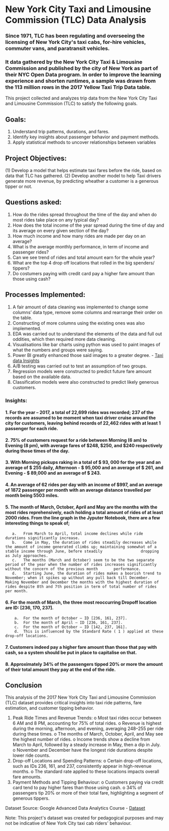 # New York City Taxi and Limousine Commission (TLC) Data Analysis

### Since 1971, TLC has been regulating and overseeing the licensing of New York City's taxi cabs, for-hire vehicles, commuter vans, and paratransit vehicles.
### It data gathered by the New York City Taxi & Limousine Commission and published by the city of New York as part of their NYC Open Data program. In order to improve the learning experience and shorten runtimes, a sample was drawn from the 113 million rows in the 2017 Yellow Taxi Trip Data table.

This project collected and analyzes trip data from the New York City Taxi and Limousine Commission (TLC) to satisfy the following goals.
## Goals:

1. Understand trip patterns, durations, and fares.
2. Identify key insights about passenger behavior and payment methods.
3. Apply statistical methods to uncover relationships between variables

## Project Objectives:
(1) Develop a model that helps estimate taxi fares before the ride, based on data that TLC has gathered.
(2) Develop another model to help Taxi drivers generate more revenue, by predicting wheather a customer is a generous tipper or not.

## Questions asked:
1.	How do the rides spread throughout the time of the day and when do most rides take place on any typical day?
2.	How does the total income of the year spread during the time of day and its average on every given section of the day?
3.	How much income and how many rides are made per day on an average?
4.	What is the average monthly performance, in term of income and passenger rides?
5.	Can we see trend of rides and total amount earn for the whole year?
6.	What are the top 4 drop off locations that rolled in the big spenders/ tippers?
7.	Do costumers paying with credit card pay a higher fare amount than those using cash?

## Processes Implemented:
1.	A fair amount of data cleaning was implemented to change some columns’ data type, remove some columns and rearrange their order on the table.
2.	 Constructing of more columns using the existing ones was also implemented.
3.	EDA was carried out to understand the elements of the data and full out oddities, which then required more data cleaning.
4.	Visualisations like bar charts using python was used to paint images of what the numbers and groups were saying.
5.	Power BI greatly enhanced those said images to a greater degree. - <a href="https://github.com/Titanking333/First-Year/blob/main/Taxi%20data%20Insight%20Report.pbix">Taxi data Insights</a>
6.	A/B testing was carried out to test an assumption of two groups.
7.	Regression models were constructed to predict future fare amount based on the available data.
8.	Classification models were also constructed to predict likely generous customers.

### Insights:
#### 1.	 For the year – 2017, a total of 22,699 rides was recorded; 237 of the records are assumed to be moment when taxi driver cruise around the city for customers, leaving behind records of 22,462 rides with at least 1 passenger for each ride.

#### 2.	75% of customers request for a ride between Morning (6 am) to Evening (8 pm), with average fares of $248, $250, and $240 respectively during those times of the day.


#### 3.	With Morning pickups raking in a total of $ 93, 000 for the year and an average of $ 255 daily, Afternoon - $ 95,000 and an average of $ 261, and Evening - $ 89,000 and an average of $ 243.

#### 4.	An average of 62 rides per day with an income of $997, and an average of 1872 passenger per month with an average distance travelled per month being 5503 miles.

#### 5.	The month of March, October, April and May are the months with the most rides reprehensively, each holding a total amount of rides of at least 2000 rides. From the line graph in the Jyputer Notebook, there are a few interesting things to speak of;    
       a.	From March to April, total income declines while ride durations significantly increase.
       b.	Come in May, the duration of rides steadily decreases while the amount of income generated climbs up; maintaining somewhat of a stable income through June, before steadily                 dropping as July approaches.
       c.	The months (March and October) seem to be the two separate period of the year when the number of rides increases significantly without the concern of the previous month       performance.
       d.	Starting June, the duration of rides makes a boorish trend to November; when it spikes up without any pull back till December. Making November and December the months with the highest duration of rides despite 8th and 7th position in term of total number of rides per month.

#### 6.	For the month of March, the three most reoccurring Dropoff location are ID: [236, 170, 237].
        a.	For the month of October – ID [236, 161, 237].
        b.	For the month of April – ID [236, 161, 237].
        c.	For the month of October – ID [142, 237, 161].
        d.	This is influenced by the Standard Rate ( 1 ) applied at these drop-off locations.

#### 7.	Customers indeed pay a higher fare amount than those that pay with cash, so a system should be put in place to capitalise on that.

#### 8.	Approximately 34% of the passengers tipped 20% or more the amount of their total amount they pay at the end of the ride.

## Conclusion
This analysis of the 2017 New York City Taxi and Limousine Commission (TLC) dataset provides critical insights into taxi ride patterns, fare estimation, and customer tipping behavior.
1.	Peak Ride Times and Revenue Trends:
o	Most taxi rides occur between 6 AM and 8 PM, accounting for 75% of total rides.
o	Revenue is highest during the morning, afternoon, and evening, averaging $248–$255 per ride during these times.
o	The months of March, October, April, and May see the highest number of rides.
o	Income trends show a decline from March to April, followed by a steady increase in May, then a dip in July.
o	November and December have the longest ride durations despite lower ride counts.
2.	Drop-off Locations and Spending Patterns:
o	Certain drop-off locations, such as IDs 236, 161, and 237, consistently appear in high-revenue months.
o	The standard rate applied to these locations impacts overall fare amounts.
3.	Payment Methods and Tipping Behaviour:
o	Customers paying via credit card tend to pay higher fares than those using cash.
o	34% of passengers tip 20% or more of their total fare, highlighting a segment of generous tippers.

Dataset Source: Google Advanced Data Analytics Course - <a href ="https://github.com/Titanking333/First-Year/blob/main/2017_Yellow_Taxi_Trip_Data.csv">Dataset</a>

Note: This project's dataset was created for pedagogical purposes and may not be indicative of New York City taxi cab riders' behaviour.


